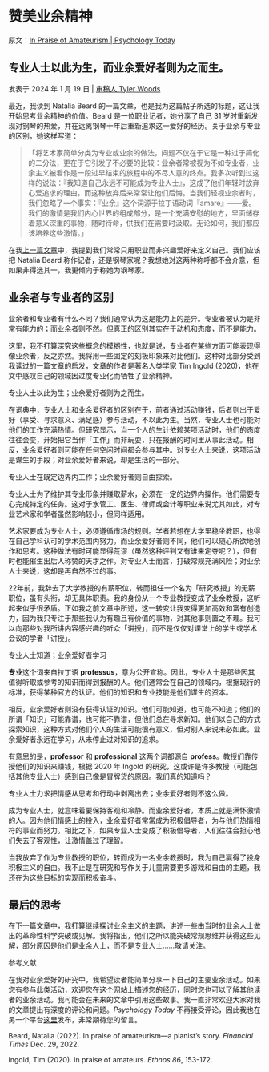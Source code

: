 # 赞美业余精神

原文：[In Praise of Amateurism | Psychology Today](https://www.psychologytoday.com/us/blog/freedom-to-learn/202401/in-praise-of-amateurism)

## 专业人士以此为生，而业余爱好者则为之而生。

发表于 2024 年 1 月 19 日 | [审稿人 Tyler Woods](https://www.psychologytoday.com/us/docs/editorial-process)

最近，我读到 Natalia Beard 的一篇文章，也是我为这篇帖子所选的标题，这让我开始思考业余精神的价值。Beard 是一位职业记者，她分享了自己 31 岁时重新发现对钢琴的热爱，并在远离钢琴十年后重新追求这一爱好的经历。关于业余与专业的区别，她这样写道：

> 「将艺术家简单分类为专业或业余的做法，问题不仅在于它是一种过于简化的二分法，更在于它引发了不必要的比较：业余者常被视为不如专业者，业余主义被看作是一段过早结束的旅程中的不尽人意的终点。我多次听到过这样的说法：『我知道自己永远不可能成为专业人士』，这成了他们年轻时放弃心爱追求的理由，而这种放弃后来常常让他们后悔。当我们轻视业余者时，我们忽略了一个事实：『业余』这个词源于拉丁语动词『amare』——爱。我们的激情是我们内心世界的组成部分，是一个充满安慰的地方，里面储存着意义深重的事物，随时待命，供我们在需要时汲取。无论如何，我们都应该培养这些激情。」

在我[上一篇文章](https://www.psychologytoday.com/us/blog/freedom-to-learn/202401/why-do-we-work-so-much)中，我提到我们常常只用职业而非兴趣爱好来定义自己。我们应该把 Natalia Beard 称作记者，还是钢琴家呢？我想她对这两种称呼都不会介意，但如果非得选其一，我更倾向于称她为钢琴家。

## 业余者与专业者的区别

业余者和专业者有什么不同？我们通常认为这是能力上的差异。专业者被认为是非常有能力的；而业余者则不然。但真正的区别其实在于动机和态度，而不是能力。

这里，我不打算深究这些概念的模糊性，也就是说，专业者在某些方面可能表现得像业余者，反之亦然。我将用一些固定的刻板印象来对比他们。这种对比部分受到我读过的一篇文章的启发，文章的作者是著名人类学家 Tim Ingold (2020)，他在文中感叹自己的领域因过度专业化而牺牲了业余精神。

专业人士以此为生；业余爱好者则为之而生。

在词典中，专业人士和业余爱好者的区别在于，前者通过活动赚钱，后者则出于爱好（享受、寻求意义、满足感）参与活动，不以此为生。当然，专业人士也可能对他们的工作充满热情。但研究显示，当一个人的生计依赖某项活动时，他们的态度往往会变，开始把它当作「工作」而非玩耍，只在报酬的时间里从事此活动。相反，业余爱好者则可能在任何空闲时间都会参与其中。对专业人士来说，这项活动是谋生的手段；对业余爱好者来说，却是生活的一部分。

专业人士在既定边界内工作；业余爱好者则自由探索。

专业人士为了维护其专业形象并赚取薪水，必须在一定的边界内操作。他们需要专心完成特定的任务。这对于水管工、医生、律师或会计等职业来说尤其如此，对专业艺术家和学者虽然影响较小，但同样适用。

艺术家要成为专业人士，必须遵循市场的规则。学者若想在大学里稳坐教职，也得在自己学科认可的学术范围内努力。而业余爱好者则不同，他们可以随心所欲地创作和思考。这种做法有时可能显得荒谬（虽然这种评判又有谁来定夺呢？），但有时也能催生出后人称赞的天才之作。对专业人士而言，打破常规充满风险；对业余人士来说，这却是再自然不过的事。

22年前，我辞去了大学教授的有薪职位，转而担任一个名为「研究教授」的无薪职位，虽有头衔，却无具体职责。我的身份从一个专业教授变成了业余教授，这听起来似乎很矛盾。正如我之前文章中所述，这一转变让我变得更加高效和富有创造力，因为我只专注于那些我认为有趣且有价值的事物，对其他事则置之不理。我可以向那些对我所讲内容感兴趣的听众「讲授」，而不是仅仅对课堂上的学生或学术会议的学者「讲授」。

专业人士知道；业余爱好者学习

**专业**这个词来自拉丁语 **professus**，意为公开宣称。因此，专业人士是那些因其值得听取或参考的知识而得到报酬的人。他们通常会在自己的领域内，根据现行的标准，获得某种官方的认证。他们的知识和专业技能是他们谋生的资本。

相反，业余爱好者则没有获得认证的知识。他们可能知道，也可能不知道；他们的所谓「知识」可能靠谱，也可能不靠谱，但他们总在寻求新知。他们以自己的方式探索知识，这种方式对他们个人的生活可能很有意义，但对别人来说未必如此。业余爱好者永远在学习，从未停止过对知识的追求。

有意思的是，**professor** 和 **professional** 这两个词都源自 **profess**。教授们靠传授他们的知识来赚钱，根据 2020 年 Ingold 的研究，这或许是许多教授（可能包括其他专业人士）感到自己像是冒牌货的原因。我们真的知道吗？

专业人士力求把情感从思考和行动中剥离出去；业余爱好者则不这么做。

成为专业人士，就意味着要保持客观和冷静。而业余爱好者，本质上就是满怀激情的人。因为他们情感上的投入，业余爱好者常常成为积极倡导者，为与他们热情相符的事业而努力。相比之下，如果专业人士变成了积极倡导者，人们往往会担心他们失去了客观性，让激情盖过了理智。

当我放弃了作为专业教授的职位，转而成为一名业余教授时，我为自己赢得了投身积极主义的自由。我不止是在研究和写作关于儿童需要更多游戏和自由的主题，我还在为这些目标的实现而积极奋斗。

## 最后的思考

在下一篇文章中，我打算继续探讨业余主义的主题，讲述一些由当时的业余人士做出的革命性科学突破或见解。我将指出，他们之所以能突破常规思维并获得这些见解，部分原因是他们是业余人士，而不是专业人士……敬请关注。

参考文献

在我对业余爱好的研究中，我希望读者能简单分享一下自己的主要业余活动。如果您有参与此类活动，欢迎您在[这个网站](https://petergray.substack.com/p/s4-are-you-an-amateur-do-you-pursue)上描述您的经历，同时您也可以了解其他读者的业余活动。我可能会在未来的文章中引用这些故事。我一直非常欢迎大家对我的文章提出有深度的评论和问题。*Psychology Today* 不再接受评论，因此我也在另一个平台[这里](https://petergray.substack.com/p/27-in-praise-of-amateurism)发布，非常期待您的留言。

Beard, Natalia (2022). In praise of amateurism—a pianist’s story. *Financial Times* Dec. 29, 2022.

Ingold, Tim (2020). In praise of amateurs. *Ethnos 86*, 153-172.